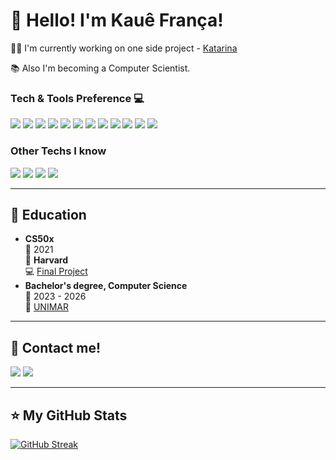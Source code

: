 
# 💜 Hello! I'm <strong>Kauê França!</strong>

👨‍💻 I'm currently working on one side project - [Katarina](https://github.com/Katarina-bot)

📚 Also I'm becoming a Computer Scientist.

### Tech & Tools Preference 💻

<a><img src="https://img.shields.io/badge/Node%20js-339933?style=flat&logo=nodedotjs&logoColor=white"></a>
<a><img src="https://img.shields.io/badge/Python-3776AB?style=flat&logo=python&logoColor=white"></a>
<a><img src = "https://img.shields.io/badge/-HTML5-E34F26?style=flat&logo=html5&logoColor=white"></a>
<a><img src = "https://img.shields.io/badge/-CSS3-1572B6?style=flat&logo=css3&logoColor=white"></a>
<a><img src="https://img.shields.io/badge/-JavaScript-eed718?style=flat&logo=javascript&logoColor=ffffff"></a>
<a><img src="https://img.shields.io/badge/GitHub-100000?style=flat&logo=github&logoColor=white"></a>
<a><img src="https://img.shields.io/badge/-Bootstrap-563D7C?style=flat&logo=bootstrap&logoColor=white"></a>
<a><img src="https://img.shields.io/badge/Express%20js-000000?style=flat&logo=express&logoColor=white"></a>
<a><img src="https://img.shields.io/badge/dbeaver-382923?style=flat&logo=dbeaver&logoColor=white"></a>
<a><img src="https://img.shields.io/badge/Ubuntu-E95420?style=flat&logo=ubuntu&logoColor=white"></a>
<a><img src="https://img.shields.io/badge/Visual_Studio_Code-0078D4?style=flat&logo=visual%20studio%20code&logoColor=white"></a>
<a><img src="https://img.shields.io/badge/Figma-F24E1E?style=flat&logo=figma&logoColor=white"></a>

### Other Techs I know
<a><img src="https://img.shields.io/badge/C%2B%2B-00599C?style=flat&logo=c%2B%2B&logoColor=white"></a>
<a><img src="https://img.shields.io/badge/Puppeteer-40B5A4?style=flat&logo=Puppeteer&logoColor=white"></a>
<a><img src="https://img.shields.io/badge/PostgreSQL-316192?style=flat&logo=postgresql&logoColor=white"></a>
<a><img src="https://img.shields.io/badge/Microsoft_Azure-0089D6?style=flat&logo=microsoft-azure&logoColor=white"></a>

---

## 📖 Education
-  **CS50x**\
📆 2021\
📍 **Harvard**\
‍💻 <a href="https://github.com/Kauefranca/FinalProject-CS50x2021">Final Project</a>
-  **Bachelor's degree, Computer Science**\
📆 2023 - 2026\
📍 [UNIMAR](https://unimar.br/)


----

## 💬 Contact me!
<a href="https://wa.me/5514998166922"><img src="https://img.shields.io/badge/WhatsApp-25D366?style=flat&logo=whatsapp&logoColor=white"></a>
<a href="https://www.linkedin.com/in/kaue-fran%C3%A7a-b54417216"><img src="https://img.shields.io/badge/LinkedIn-0077B5?style=flat&logo=linkedin&logoColor=white"></a>

----

## ⭐ My GitHub Stats
<!-- ![GitHub Stats](https://github-readme-stats.vercel.app/api?username=kauefranca&show_icons=true) -->
[![GitHub Streak](http://github-readme-streak-stats.herokuapp.com?user=Kauefranca&theme=midnight-purple&date_format=j%20M%5B%20Y%5D)](https://git.io/streak-stats)

